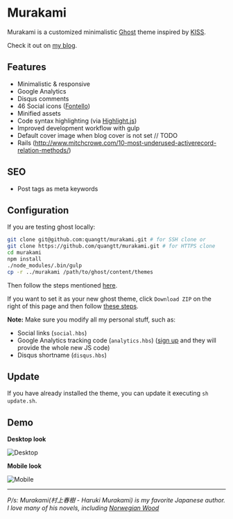 # Murakami
Murakami is a customized minimalistic [Ghost](https://ghost.org/) theme inspired by
[KISS](https://github.com/calincru/KISS).

Check it out on [my blog](http://quangteomedia.com).

## Features
- Minimalistic & responsive
- Google Analytics
- Disqus comments
- 46 Social icons ([Fontello](http://fontello.com))
- Minified assets
- Code syntax highlighting (via [Highlight.js](https://highlightjs.org/))
- Improved development workflow with gulp
- Default cover image when blog cover is not set // TODO
- Rails (http://www.mitchcrowe.com/10-most-underused-activerecord-relation-methods/)

## SEO
- Post tags as meta keywords

## Configuration

If you are testing ghost locally:

```bash
git clone git@github.com:quangtt/murakami.git # for SSH clone or
git clone https://github.com/quangtt/murakami.git # for HTTPS clone
cd murakami
npm install
./node_modules/.bin/gulp
cp -r ../murakami /path/to/ghost/content/themes
```
Then follow the steps mentioned [here](http://support.ghost.org/edit-ghost-theme/).

If you want to set it as your new ghost theme, click `Download ZIP` on the
right of this page and then follow
[these steps](http://support.ghost.org/upload-theme-ghostpro/).

**Note:** Make sure you modify all my personal stuff, such as:
- Social links (`social.hbs`)
- Google Analytics tracking code (`analytics.hbs`) ([sign
  up](https://accounts.google.com/ServiceLogin?service=analytics&userexp=signup&hl=en)
  and they will provide the whole new JS code)
- Disqus shortname (`disqus.hbs`)

## Update

If you have already installed the theme, you can update it executing `sh update.sh`.

## Demo

**Desktop look**

![Desktop](http://i.imgur.com/ZFrEspa.jpg)

**Mobile look**

![Mobile](http://i.imgur.com/WUZCboI.jpg)

___

*P/s: Murakami(村上春樹 - Haruki Murakami) is my favorite Japanese author.*
*I love many of his novels, including [Norwegian Wood](https://en.wikipedia.org/wiki/Norwegian_Wood_(novel))*